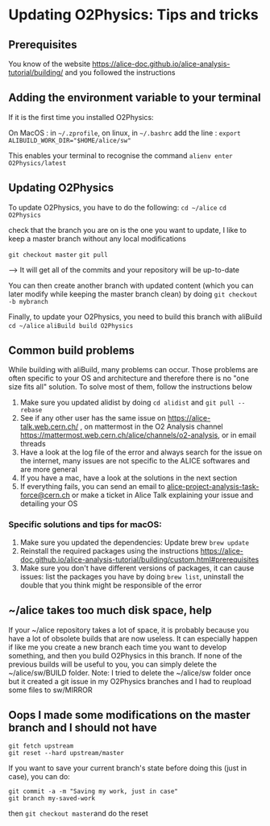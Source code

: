 # Updating O2Physics: Tips and tricks
## Prerequisites
You know of the website https://alice-doc.github.io/alice-analysis-tutorial/building/ and you followed the instructions

## Adding the environment variable to your terminal
If it is the first time you installed O2Physics:

On MacOS : in `~/.zprofile`, on linux, in `~/.bashrc` add the line :
`export ALIBUILD_WORK_DIR="$HOME/alice/sw"`

This enables your terminal to recognise the command 
`alienv enter O2Physics/latest`

## Updating O2Physics

To update O2Physics, you have to do the following:
`cd ~/alice`
`cd O2Physics`

check that the branch you are on is the one you want to update, I like to keep a master branch without any local modifications

`git checkout master`
`git pull`

--> It will get all of the commits and your repository will be up-to-date

You can then create another branch with updated content (which you can later modify while keeping the master branch clean) by doing
`git checkout -b mybranch`

Finally, to update your O2Physics, you need to build this branch with aliBuild
`cd ~/alice`
`aliBuild build O2Physics`
## Common build problems

While building with aliBuild, many problems can occur. Those problems are often specific to your OS and architecture and therefore there is no "one size fits all" solution.
To solve most of them, follow the instructions below
1. Make sure you updated alidist by doing `cd alidist` and `git pull --rebase`
3. See if any other user has the same issue on https://alice-talk.web.cern.ch/ , on mattermost in the O2 Analysis channel https://mattermost.web.cern.ch/alice/channels/o2-analysis, or in email threads
4. Have a look at the log file of the error and always search for the issue on the internet, many issues are not specific to the ALICE softwares and are more general
5. If you have a mac, have a look at the solutions in the next section
6. If everything fails, you can send an email to alice-project-analysis-task-force@cern.ch or make a ticket in Alice Talk explaining your issue and detailing your OS

### Specific solutions and tips for macOS:
1. Make sure you updated the dependencies:
	Update brew
	`brew update`
2. Reinstall the required packages using the instructions https://alice-doc.github.io/alice-analysis-tutorial/building/custom.html#prerequisites
3. Make sure you don't have different versions of packages, it can cause issues: list the packages you have by doing `brew list`, uninstall the double that you think might be responsible of the error

## ~/alice takes too much disk space, help

If your ~/alice repository takes a lot of space, it is probably because you have a lot of obsolete builds that are now useless.
It can especially happen if like me you create a new branch each time you want to develop something, and then you build O2Physics in this branch.
If none of the previous builds will be useful to you, you can simply delete the ~/alice/sw/BUILD folder. 
Note: I tried to delete the ~/alice/sw folder once but it created a git issue in my O2Physics branches and I had to reupload some files to sw/MIRROR
## Oops I made some modifications on the master branch and I should not have

```
git fetch upstream
git reset --hard upstream/master
```

If you want to save your current branch's state before doing this (just in case), you can do:

```
git commit -a -m "Saving my work, just in case"
git branch my-saved-work
```

then `git checkout master`and do the reset
